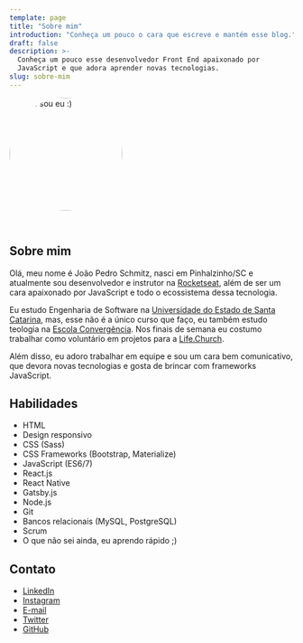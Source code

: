 ```yaml
---
template: page
title: "Sobre mim"
introduction: "Conheça um pouco o cara que escreve e mantém esse blog."
draft: false
description: >-
  Conheça um pouco esse desenvolvedor Front End apaixonado por
  JavaScript e que adora aprender novas tecnologias.
slug: sobre-mim
---
```


<img src="https://avatars0.githubusercontent.com/u/26466516?s=460&v=4" alt="Esse sou eu :)" width="200" height="200" style="border-radius: 50%; margin-bottom: 30px"/>

## Sobre mim

Olá, meu nome é João Pedro Schmitz, nasci em Pinhalzinho/SC e atualmente sou desenvolvedor e instrutor na [Rocketseat](https://rocketseat.com.br), além de ser um cara apaixonado por JavaScript e todo o ecossistema dessa tecnologia.

Eu estudo Engenharia de Software na [Universidade do Estado de Santa Catarina](https://www.udesc.br/), mas, esse não é a único curso que faço, eu também estudo teologia na [Escola Convergência](https://escolaconvergencia.com.br). Nos finais de semana eu costumo trabalhar como voluntário em projetos para a [Life.Church](https://www.life.church/).

Além disso, eu adoro trabalhar em equipe e sou um cara bem comunicativo, que devora novas tecnologias e gosta de brincar com frameworks JavaScript.

## Habilidades

- HTML
- Design responsivo
- CSS (Sass)
- CSS Frameworks (Bootstrap, Materialize)
- JavaScript (ES6/7)
- React.js
- React Native
- Gatsby.js
- Node.js
- Git
- Bancos relacionais (MySQL, PostgreSQL)
- Scrum
- O que não sei ainda, eu aprendo rápido ;)

## Contato

- [LinkedIn](https://www.linkedin.com/in/jpedroschmitz/)
- [Instagram](https://www.instagram.com/jpedroschmitz/)
- [E-mail](mailto:oi@joaopedro.cc)
- [Twitter](https://twitter.com/joaopedro_cc)
- [GitHub](https://github.com/jpedroschmitz)
